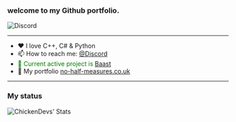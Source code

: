 ### welcome to my **Github** portfolio.

![Discord](https://discord.c99.nl/widget/theme-4/153629523009732609.png)

---

- ❤ I love C++, C# & Python 
- 📫 How to reach me: [@Discord](https://discord.com/channels/@me/153629523009732609)
-  <span style="color: green"> 🔗 Current active project is [Baast](https://baast.app) </span>
- 👀 My portfolio [no-half-measures.co.uk](https://no-half-measures.co.uk)

---

### My status

<img align="left" alt="ChickenDevs' Stats" src="https://github-readme-stats.vercel.app/api?username=No-Half-Measures&count_private=true&show_icons=true&theme=dracula">



